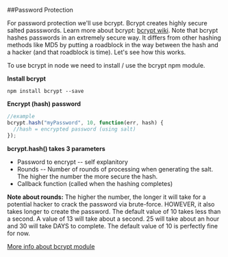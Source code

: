 ##Password Protection

For password protection we'll use bcrypt. Bcrypt creates highly secure salted passswords. Learn more about bcrypt: [bcrypt wiki](http://en.wikipedia.org/wiki/Bcrypt). Note that bcrypt hashes passwords in an extremely secure way. It differs from other hashing methods like MD5 by putting a roadblock in the way between the hash and a hacker (and that roadblock is time). Let's see how this works.

To use bcrypt in node we need to install / use the bcrypt npm module.

**Install bcrypt**

```
npm install bcrypt --save
```

**Encrypt (hash) password**

```js
//example
bcrypt.hash("myPassword", 10, function(err, hash) {
  //hash = encrypted password (using salt)
});
```

**bcrypt.hash() takes 3 parameters**

* Password to encrypt -- self explanitory
* Rounds -- Number of rounds of processing when generating the salt. The higher the number the more secure the hash.
* Callback function (called when the hashing completes)

**Note about rounds:** The higher the number, the longer it will take for a potential hacker to crack the password via brute-force. HOWEVER, it also takes longer to create the password. The default value of 10 takes less than a second. A value of 13 will take about a second. 25 will take about an hour and 30 will take DAYS to complete. The default value of 10 is perfectly fine for now.

[More info about bcrypt module](https://www.npmjs.com/package/bcrypt)
